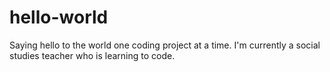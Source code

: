# hello-world
Saying hello to the world one coding project at a time. 
I'm currently a social studies teacher who is learning to code.
